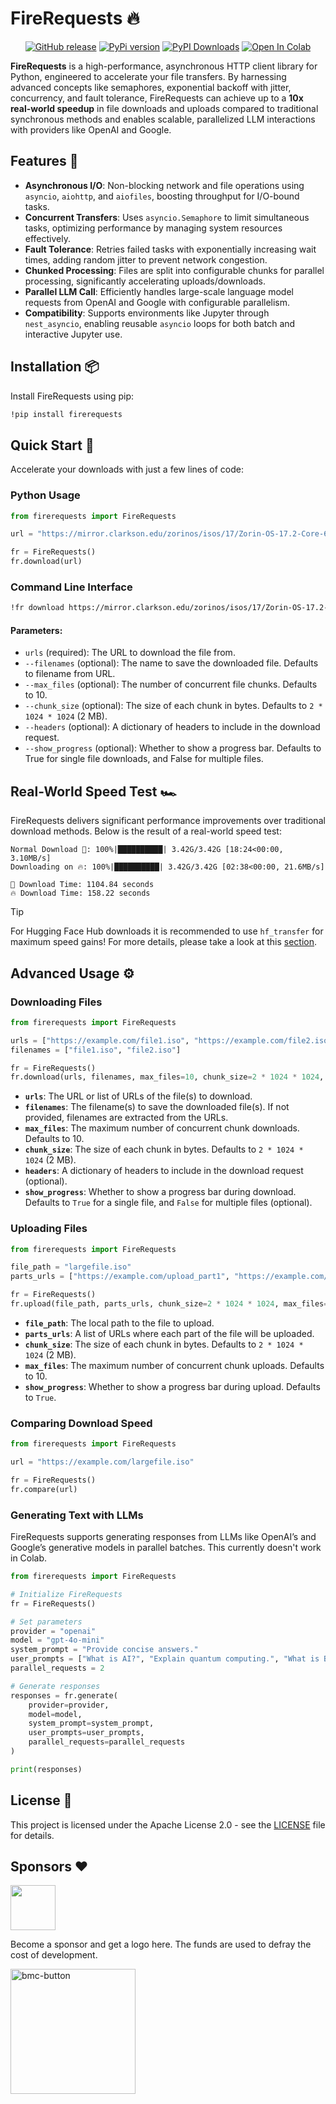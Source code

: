 # FireRequests 🔥

<p align="center">
    <a href="https://github.com/rishiraj/firerequests/releases"><img alt="GitHub release" src="https://img.shields.io/github/release/rishiraj/firerequests.svg"></a>
    <a href="https://github.com/rishiraj/firerequests"><img alt="PyPi version" src="https://img.shields.io/pypi/pyversions/firerequests.svg"></a>
    <a href="https://pepy.tech/project/firerequests"><img src="https://static.pepy.tech/badge/firerequests" alt="PyPI Downloads"></a>
    <a href="https://colab.research.google.com/drive/1BIi46kmPQLotG1w9ofTBptlhmnKiKugZ?usp=sharing"><img alt="Open In Colab" src="https://colab.research.google.com/assets/colab-badge.svg"></a>
</p>

**FireRequests** is a high-performance, asynchronous HTTP client library for Python, engineered to accelerate your file transfers. By harnessing advanced concepts like semaphores, exponential backoff with jitter, concurrency, and fault tolerance, FireRequests can achieve up to a **10x real-world speedup** in file downloads and uploads compared to traditional synchronous methods and enables scalable, parallelized LLM interactions with providers like OpenAI and Google.

## Features 🚀

- **Asynchronous I/O**: Non-blocking network and file operations using `asyncio`, `aiohttp`, and `aiofiles`, boosting throughput for I/O-bound tasks.
- **Concurrent Transfers**: Uses `asyncio.Semaphore` to limit simultaneous tasks, optimizing performance by managing system resources effectively.
- **Fault Tolerance**: Retries failed tasks with exponentially increasing wait times, adding random jitter to prevent network congestion.
- **Chunked Processing**: Files are split into configurable chunks for parallel processing, significantly accelerating uploads/downloads.
- **Parallel LLM Call**: Efficiently handles large-scale language model requests from OpenAI and Google with configurable parallelism.
- **Compatibility**: Supports environments like Jupyter through `nest_asyncio`, enabling reusable `asyncio` loops for both batch and interactive Jupyter use.

## Installation 📦

Install FireRequests using pip:

```bash
!pip install firerequests
```

## Quick Start 🏁

Accelerate your downloads with just a few lines of code:

### Python Usage

```python
from firerequests import FireRequests

url = "https://mirror.clarkson.edu/zorinos/isos/17/Zorin-OS-17.2-Core-64-bit.iso"

fr = FireRequests()
fr.download(url)
```

### Command Line Interface

```bash
!fr download https://mirror.clarkson.edu/zorinos/isos/17/Zorin-OS-17.2-Core-64-bit.iso
```

#### Parameters:
- `urls` (required): The URL to download the file from.
- `--filenames` (optional): The name to save the downloaded file. Defaults to filename from URL.
- `--max_files` (optional): The number of concurrent file chunks. Defaults to 10.
- `--chunk_size` (optional): The size of each chunk in bytes. Defaults to `2 * 1024 * 1024` (2 MB).
- `--headers` (optional): A dictionary of headers to include in the download request.
- `--show_progress` (optional): Whether to show a progress bar. Defaults to True for single file downloads, and False for multiple files.

## Real-World Speed Test 🏎️

FireRequests delivers significant performance improvements over traditional download methods. Below is the result of a real-world speed test:

```plaintext
Normal Download 🐌: 100%|██████████| 3.42G/3.42G [18:24<00:00, 3.10MB/s]
Downloading on 🔥: 100%|██████████| 3.42G/3.42G [02:38<00:00, 21.6MB/s]

🐌 Download Time: 1104.84 seconds
🔥 Download Time: 158.22 seconds
```

> [!TIP]
> For Hugging Face Hub downloads it is recommended to use `hf_transfer` for maximum speed gains!
> For more details, please take a look at this [section](https://huggingface.co/docs/huggingface_hub/hf_transfer).

## Advanced Usage ⚙️

### Downloading Files

```python
from firerequests import FireRequests

urls = ["https://example.com/file1.iso", "https://example.com/file2.iso"]
filenames = ["file1.iso", "file2.iso"]

fr = FireRequests()
fr.download(urls, filenames, max_files=10, chunk_size=2 * 1024 * 1024, headers={"Authorization": "Bearer token"}, show_progress=True)
```

- **`urls`**: The URL or list of URLs of the file(s) to download.
- **`filenames`**: The filename(s) to save the downloaded file(s). If not provided, filenames are extracted from the URLs.
- **`max_files`**: The maximum number of concurrent chunk downloads. Defaults to 10.
- **`chunk_size`**: The size of each chunk in bytes. Defaults to `2 * 1024 * 1024` (2 MB).
- **`headers`**: A dictionary of headers to include in the download request (optional).
- **`show_progress`**: Whether to show a progress bar during download. Defaults to `True` for a single file, and `False` for multiple files (optional).

### Uploading Files

```python
from firerequests import FireRequests

file_path = "largefile.iso"
parts_urls = ["https://example.com/upload_part1", "https://example.com/upload_part2", ...]

fr = FireRequests()
fr.upload(file_path, parts_urls, chunk_size=2 * 1024 * 1024, max_files=10, show_progress=True)
```

- **`file_path`**: The local path to the file to upload.
- **`parts_urls`**: A list of URLs where each part of the file will be uploaded.
- **`chunk_size`**: The size of each chunk in bytes. Defaults to `2 * 1024 * 1024` (2 MB).
- **`max_files`**: The maximum number of concurrent chunk uploads. Defaults to 10.
- **`show_progress`**: Whether to show a progress bar during upload. Defaults to `True`.

### Comparing Download Speed

```python
from firerequests import FireRequests

url = "https://example.com/largefile.iso"

fr = FireRequests()
fr.compare(url)
```

### Generating Text with LLMs

FireRequests supports generating responses from LLMs like OpenAI’s and Google’s generative models in parallel batches. This currently doesn't work in Colab.

```python
from firerequests import FireRequests

# Initialize FireRequests
fr = FireRequests()

# Set parameters
provider = "openai"
model = "gpt-4o-mini"
system_prompt = "Provide concise answers."
user_prompts = ["What is AI?", "Explain quantum computing.", "What is Bitcoin?", "Explain neural networks."]
parallel_requests = 2

# Generate responses
responses = fr.generate(
    provider=provider,
    model=model,
    system_prompt=system_prompt,
    user_prompts=user_prompts,
    parallel_requests=parallel_requests
)

print(responses)
```

## License 📄

This project is licensed under the Apache License 2.0 - see the [LICENSE](https://github.com/rishiraj/firerequests/blob/main/LICENSE) file for details.

Sponsors ❤️
--------
<a href="https://x.com/soumikRakshit96" target="_blank"><img src="https://pbs.twimg.com/profile_images/1791522152954429440/TqGn_kos_400x400.jpg" height="72"></a>

Become a sponsor and get a logo here. The funds are used to defray the cost of development.

<a href="https://www.buymeacoffee.com/rishiraj"><img width="200" alt="bmc-button" src="https://github.com/user-attachments/assets/a362b162-c419-4888-bdc9-c33d00d767ad"></a>
